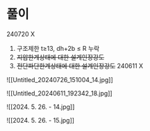 # 풀이


240720 X
1. 구조제한 t≥13, dh+2b ≤ R 누락
2. ~~지압한계상태에 대한 설계인장강도~~
3. ~~전단파단한계상태에 대한 설계인장강도~~ 
240611 X



![[Untitled_20240726_151004_14.jpg]]

![[Untitled_20240611_192342_18.jpg]]


![[2024. 5. 26. - 14.jpg]]

![[2024. 5. 26. - 15.jpg]]
